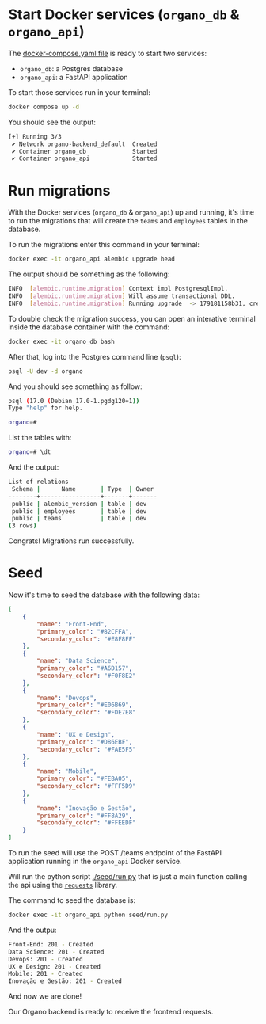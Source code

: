 # Start Docker services (`organo_db` & `organo_api`)

The [docker-compose.yaml file](./docker-compose.yaml) is ready to start two services:
- `organo_db`: a Postgres database
- `organo_api`: a FastAPI application

To start those services run in your terminal:

```sh
docker compose up -d
```

You should see the output:

```sh
[+] Running 3/3
 ✔ Network organo-backend_default  Created                                              0.1s 
 ✔ Container organo_db             Started                                              0.2s 
 ✔ Container organo_api            Started                                              0.4s 
```


# Run migrations

With the Docker services (`organo_db` & `organo_api`) up and running, it's time to run the migrations that will create the `teams` and `employees` tables in the database.

To run the migrations enter this command in your terminal:

```bash
docker exec -it organo_api alembic upgrade head
```

The output should be something as the following:

```sh
INFO  [alembic.runtime.migration] Context impl PostgresqlImpl.
INFO  [alembic.runtime.migration] Will assume transactional DDL.
INFO  [alembic.runtime.migration] Running upgrade  -> 179181158b31, create teams, employees tables
```

To double check the migration success, you can open an interative terminal inside the database container with the command:

```sh
docker exec -it organo_db bash
```

After that, log into the Postgres command line (`psql`):

```sh
psql -U dev -d organo
```

And you should see something as follow:

```sh
psql (17.0 (Debian 17.0-1.pgdg120+1))
Type "help" for help.

organo=#
```

List the tables with:

```sh
organo=# \dt
```

And the output:

```sh
List of relations
 Schema |      Name       | Type  | Owner 
--------+-----------------+-------+-------
 public | alembic_version | table | dev
 public | employees       | table | dev
 public | teams           | table | dev
(3 rows)
```

Congrats!
Migrations run successfully.


# Seed

Now it's time to seed the database with the following data:

```json
[
    {
        "name": "Front-End",
        "primary_color": "#82CFFA",
        "secondary_color": "#E8F8FF"
    },
    {
        "name": "Data Science",
        "primary_color": "#A6D157",
        "secondary_color": "#F0F8E2"
    },
    {
        "name": "Devops",
        "primary_color": "#E06B69",
        "secondary_color": "#FDE7E8"
    },
    {
        "name": "UX e Design",
        "primary_color": "#D86EBF",
        "secondary_color": "#FAE5F5"
    },
    {
        "name": "Mobile",
        "primary_color": "#FEBA05",
        "secondary_color": "#FFF5D9"
    },
    {
        "name": "Inovação e Gestão",
        "primary_color": "#FF8A29",
        "secondary_color": "#FFEEDF"
    }
]
```

To run the seed will use the POST /teams endpoint of the FastAPI application running in the `organo_api` Docker service.

Will run the python script [./seed/run.py](./seed/run.py) that is just a main function calling the api using the [`requests`](https://pypi.org/project/requests/) library.

The command to seed the database is:

```sh
docker exec -it organo_api python seed/run.py
```

And the outpu:

```sh
Front-End: 201 - Created
Data Science: 201 - Created
Devops: 201 - Created
UX e Design: 201 - Created
Mobile: 201 - Created
Inovação e Gestão: 201 - Created
```

And now we are done!

Our Organo backend is ready to receive the frontend requests.

